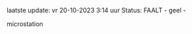 laatste update: 
vr 20-10-2023  3:14   uur 
Status: FAALT - geel - 
<div class="service Y">microstation</div>